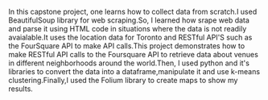 In this capstone project, one learns how to collect data from scratch.I used BeautifulSoup library for web scraping.So, I learned how srape web data and parse it using HTML code in situations where the data is not readily avaialable.It uses the location data for Toronto and RESTful API'S such as the FourSquare API to make API calls.This project demonstrates how to make RESTful API calls to the Foursquare API to retrieve data about venues in different neighborhoods around the world.Then, I used python and it's libraries to convert the data into a dataframe,manipulate it and use k-means clustering.Finally,I used the Folium library to create maps to show my results.
